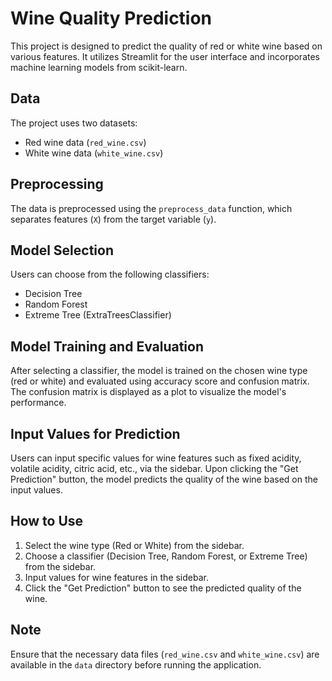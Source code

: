 # Wine Quality Prediction

This project is designed to predict the quality of red or white wine based on various features. It utilizes Streamlit for the user interface and incorporates machine learning models from scikit-learn.

## Data

The project uses two datasets:
- Red wine data (`red_wine.csv`)
- White wine data (`white_wine.csv`)

## Preprocessing

The data is preprocessed using the `preprocess_data` function, which separates features (`X`) from the target variable (`y`).

## Model Selection

Users can choose from the following classifiers:
- Decision Tree
- Random Forest
- Extreme Tree (ExtraTreesClassifier)

## Model Training and Evaluation

After selecting a classifier, the model is trained on the chosen wine type (red or white) and evaluated using accuracy score and confusion matrix. The confusion matrix is displayed as a plot to visualize the model's performance.

## Input Values for Prediction

Users can input specific values for wine features such as fixed acidity, volatile acidity, citric acid, etc., via the sidebar. Upon clicking the "Get Prediction" button, the model predicts the quality of the wine based on the input values.

## How to Use

1. Select the wine type (Red or White) from the sidebar.
2. Choose a classifier (Decision Tree, Random Forest, or Extreme Tree) from the sidebar.
3. Input values for wine features in the sidebar.
4. Click the "Get Prediction" button to see the predicted quality of the wine.

## Note

Ensure that the necessary data files (`red_wine.csv` and `white_wine.csv`) are available in the `data` directory before running the application.


